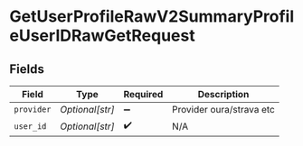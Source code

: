 # GetUserProfileRawV2SummaryProfileUserIDRawGetRequest


## Fields

| Field                    | Type                     | Required                 | Description              |
| ------------------------ | ------------------------ | ------------------------ | ------------------------ |
| `provider`               | *Optional[str]*          | :heavy_minus_sign:       | Provider oura/strava etc |
| `user_id`                | *Optional[str]*          | :heavy_check_mark:       | N/A                      |